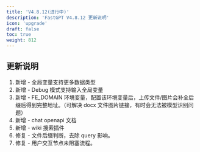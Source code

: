 ```yaml
---
title: 'V4.8.12(进行中)'
description: 'FastGPT V4.8.12 更新说明'
icon: 'upgrade'
draft: false
toc: true
weight: 812
---
```


## 更新说明

1. 新增 - 全局变量支持更多数据类型
2. 新增 - Debug 模式支持输入全局变量
3. 新增 - FE_DOMAIN 环境变量，配置该环境变量后，上传文件/图片会补全后缀后得到完整地址。（可解决 docx 文件图片链接，有时会无法被模型识别问题）
4. 新增 - chat openapi 文档
5. 新增 - wiki 搜索插件
6. 修复 - 文件后缀判断，去除 query 影响。
7. 修复 - 用户交互节点未阻塞流程。